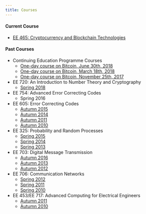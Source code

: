 ```yaml
---
title: Courses
---
```


#### Current Course

  - [EE 465: Cryptocurrency and Blockchain Technologies](./courses/EE465/Autumn2018.html)

#### Past Courses

  - Continuing Education Programme Courses
    + [One-day course on Bitcoin, June 30th, 2018](https://portal.iitb.ac.in/ceqipapp/courseDetails.jsp?c_id=1011)
    + [One-day course on Bitcoin, March 18th, 2018](https://portal.iitb.ac.in/ceqipapp/courseDetails.jsp?c_id=481)
    + [One-day course on Bitcoin, November 25th, 2017](./courses/cep/cep-bitcoin-251117.html)
  - EE 720: An Introduction to Number Theory and Cryptography
    + [Spring 2018](./courses/EE720/Spring2018.html)
  - EE 754: Advanced Error Correcting Codes
    + Spring 2016
  - EE 605: Error Correcting Codes
    + [Autumn 2015](./courses/EE605/Autumn2015.html)
    + [Autumn 2014](./courses/EE605/Autumn2014.html)
    + [Autumn 2011](./courses/EE605/Autumn2011.html)
    + [Autumn 2010](./courses/EE605/Autumn2010.html)
  - EE 325: Probability and Random Processes
    + [Spring 2015](./courses/EE325/Spring2015.html)
    + [Spring 2014](./courses/EE325/Spring2014.html)
    + [Spring 2013](./courses/EE325/Spring2013.html)
  - EE 703: Digital Message Transmission
    + [Autumn 2016](./courses/EE703/Autumn2016.html)
    + [Autumn 2013](./courses/EE703/Autumn2013.html)
    + [Autumn 2012](./courses/EE703/Autumn2012.html)
  - EE 706: Communication Networks
    + [Spring 2012](./courses/EE706/Spring2012.html)
    + [Spring 2011](./courses/EE706/Spring2011.html)
    + [Spring 2010](./courses/EE706/Spring2010.html)
  - EE 453/EE 717: Advanced Computing for Electrical Engineers
    + [Autumn 2011](./courses/EE453717/Autumn2011.html)
    + [Autumn 2010](./courses/EE453717/Autumn2010.html)
